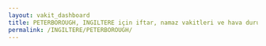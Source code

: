 ```yaml
---
layout: vakit_dashboard
title: PETERBOROUGH, INGILTERE için iftar, namaz vakitleri ve hava durumu - ilçe/eyalet seç
permalink: /INGILTERE/PETERBOROUGH/
---
```


<script type="text/javascript">
  var GLOBAL_COUNTRY = 'INGILTERE';
  var GLOBAL_CITY = 'PETERBOROUGH';
  var GLOBAL_STATE = '';
  var lat = 72;
  var lon = 21;
</script>
